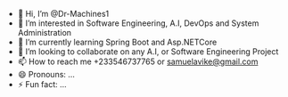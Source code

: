 - 👋 Hi, I’m @Dr-Machines1
- 👀 I’m interested in Software Engineering, A.I, DevOps and System Administration
- 🌱 I’m currently learning Spring Boot and Asp.NETCore
- 💞️ I’m looking to collaborate on any A.I, or Software Engineering Project
- 📫 How to reach me +233546737765 or samuelavike@gmail.com
- 😄 Pronouns: ...
- ⚡ Fun fact: ...

<!---
Dr-Machines1/Dr-Machines1 is a ✨ special ✨ repository because its `README.md` (this file) appears on your GitHub profile.
You can click the Preview link to take a look at your changes.
--->
